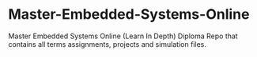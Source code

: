 # Master-Embedded-Systems-Online
Master Embedded Systems Online (Learn In Depth) Diploma Repo that contains all terms assignments, projects and simulation files.
